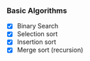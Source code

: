 ### Basic Algorithms

- [x] Binary Search
- [x] Selection sort
- [x] Insertion sort
- [x] Merge sort (recursion)
